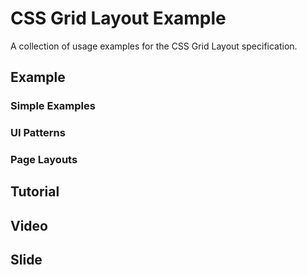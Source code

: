 # CSS Grid Layout Example

A collection of usage examples for the CSS Grid Layout specification.

## Example

### Simple Examples


### UI Patterns


### Page Layouts



## Tutorial


## Video


## Slide

